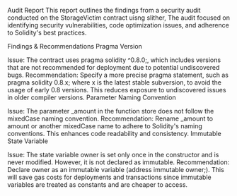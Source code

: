 Audit Report
This report outlines the findings from a security audit conducted on the StorageVictim contract uisng slither, The audit focused on identifying security vulnerabilities, code optimization issues, and adherence to Solidity's best practices.

Findings & Recommendations
Pragma Version

Issue: The contract uses pragma solidity ^0.8.0;, which includes versions that are not recommended for deployment due to potential undiscovered bugs.
Recommendation: Specify a more precise pragma statement, such as pragma solidity 0.8.x; where x is the latest stable subversion, to avoid the usage of early 0.8 versions. This reduces exposure to undiscovered issues in older compiler versions.
Parameter Naming Convention

Issue: The parameter _amount in the function store does not follow the mixedCase naming convention.
Recommendation: Rename _amount to amount or another mixedCase name to adhere to Solidity's naming conventions. This enhances code readability and consistency.
Immutable State Variable

Issue: The state variable owner is set only once in the constructor and is never modified. However, it is not declared as immutable.
Recommendation: Declare owner as an immutable variable (address immutable owner;). This will save gas costs for deployments and transactions since immutable variables are treated as constants and are cheaper to access.